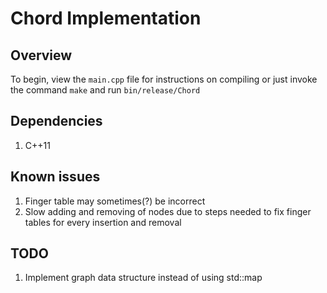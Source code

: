 # Chord Implementation

## Overview
To begin, view the `main.cpp` file for instructions on compiling
or just invoke the command `make` and run `bin/release/Chord`

## Dependencies
1. C++11

## Known issues
1. Finger table may sometimes(?) be incorrect
2. Slow adding and removing of nodes due to steps needed to
   fix finger tables for every insertion and removal

## TODO
1. Implement graph data structure instead of using std::map
